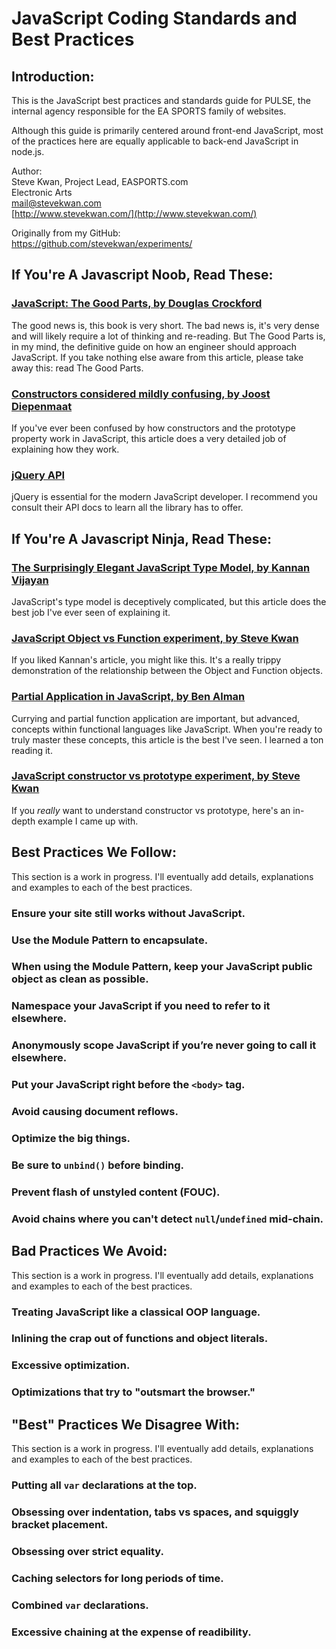 # JavaScript Coding Standards and Best Practices

## Introduction:

This is the JavaScript best practices and standards guide for PULSE, the internal agency responsible for the EA SPORTS family of websites.

Although this guide is primarily centered around front-end JavaScript, most of the practices here are equally applicable to back-end JavaScript in node.js.

Author:  
Steve Kwan, Project Lead, EASPORTS.com  
Electronic Arts  
[mail@stevekwan.com](mailto:mail@stevekwan.com)  
[http://www.stevekwan.com/](http://www.stevekwan.com/)

Originally from my GitHub:  
https://github.com/stevekwan/experiments/

## If You're A Javascript Noob, Read These:

### [JavaScript: The Good Parts, by Douglas Crockford](http://www.amazon.ca/JavaScript-Good-Parts-Douglas-Crockford/dp/0596517742)
The good news is, this book is very short.  The bad news is, it's very dense and will likely require a lot of thinking and re-reading.  But The Good Parts is, in my mind, the definitive guide on how an engineer should approach JavaScript.  If you take nothing else aware from this article, please take away this: read The Good Parts.

### [Constructors considered mildly confusing, by Joost Diepenmaat](http://joost.zeekat.nl/constructors-considered-mildly-confusing.html)
If you've ever been confused by how constructors and the prototype property work in JavaScript, this article does a very detailed job of explaining how they work.

### [jQuery API](http://api.jquery.com/)
jQuery is essential for the modern JavaScript developer.  I recommend you consult their API docs to learn all the library has to offer.

## If You're A Javascript Ninja, Read These:

### [The Surprisingly Elegant JavaScript Type Model, by Kannan Vijayan](http://vijayan.ca/blog/2012/02/21/javascript-type-model/)
JavaScript's type model is deceptively complicated, but this article does the best job I've ever seen of explaining it.

### [JavaScript Object vs Function experiment, by Steve Kwan](https://github.com/stevekwan/experiments/blob/master/javascript/object-vs-function.html)
If you liked Kannan's article, you might like this.  It's a really trippy demonstration of the relationship between the Object and Function objects.

### [Partial Application in JavaScript, by Ben Alman](http://benalman.com/news/2012/09/partial-application-in-javascript/)
Currying and partial function application are important, but advanced, concepts within functional languages like JavaScript.  When you're ready to truly master these concepts, this article is the best I've seen.  I learned a ton reading it.

### [JavaScript constructor vs prototype experiment, by Steve Kwan](https://github.com/stevekwan/experiments/blob/master/javascript/constructor-vs-prototype.html)
If you _really_ want to understand constructor vs prototype, here's an in-depth example I came up with.

## Best Practices We Follow:
This section is a work in progress.  I'll eventually add details, explanations and examples to each of the best practices.

### Ensure your site still works without JavaScript.
<!--
* In particular, links...progressive enhancement URL?
-->

### Use the Module Pattern to encapsulate.
<!--
* Provides scope
* Provides public/private support
* By default, works best for singletons (but can be used for true OOP)
-->

### When using the Module Pattern, keep your JavaScript public object as clean as possible.
<!--
* Avoid polluting the global namespace.
-->

### Namespace your JavaScript if you need to refer to it elsewhere.

### Anonymously scope JavaScript if you’re never going to call it elsewhere.

### Put your JavaScript right before the `<body>` tag.

### Avoid causing document reflows.

### Optimize the big things.
<!--
* Document reflows
* Events that get fired ALL THE TIME (eg on resizing)
-->

### Be sure to `unbind()` before binding.
<!--
* Not strictly required, but a good defensive coding practices to prevent events from stacking up.
* jQuery event functions stack, they don't replace.
-->

### Prevent flash of unstyled content (FOUC).
<!--
* Wait until all content on the page has been loaded (can be detrimental to the UX)
* Put some of the "styling" scripts in the <head> (be wary that this can be a VERY bad practice...)
* CSS3 or JS fade-ins
-->

### Avoid chains where you can't detect `null`/`undefined` mid-chain.

## Bad Practices We Avoid:
This section is a work in progress.  I'll eventually add details, explanations and examples to each of the best practices.

### Treating JavaScript like a classical OOP language.
<!--
* Prototypal, not classical...read The Good Parts for more info
* Classical OOP results in ugly and complicated JavaScript
* Don't create crazy object structures in JS
    * Rely on the DOM as your object model, or
    * Rely on JSON REST results as your object model.
-->

### Inlining the crap out of functions and object literals.

### Excessive optimization.
<!--
* Caching selectors, especially long-term (at most cache for only a function's lifetime)
* Going nuts with minification
-->

### Optimizations that try to "outsmart the browser."
<!--
* Inevitably go out of vogue quickly, eg. domain sharding
-->

## "Best" Practices We Disagree With:
This section is a work in progress.  I'll eventually add details, explanations and examples to each of the best practices.
<!--
Many of these come from: [JS adolescence](http://james.padolsey.com/javascript/js-adolescence/)
-->

### Putting all `var` declarations at the top.

### Obsessing over indentation, tabs vs spaces, and squiggly bracket placement.

### Obsessing over strict equality.

### Caching selectors for long periods of time.

### Combined `var` declarations.

### Excessive chaining at the expense of readibility.
